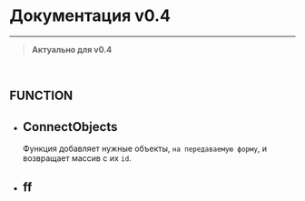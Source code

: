 # Документация v0.4
---------------
> **Актуально для v0.4**

<br>

## FUNCTION
* ## ConnectObjects
  Функция добавляет нужные объекты, `на передаваемую форму`,  и возвращает массив с их `id`.
* ## ff

